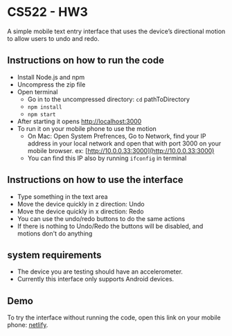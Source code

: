 # CS522 - HW3
A simple mobile text entry interface that uses the device’s directional motion to allow users to undo and redo.

## Instructions on how to run the code  
* Install Node.js and npm
* Uncompress the zip file
* Open terminal
    * Go in to the uncompressed directory: `cd` pathToDirectory
    * `npm install`
    * `npm start`
* After starting it opens [http://localhost:3000](http://localhost:3000)
* To run it on your mobile phone to use the motion
    * On Mac: Open System Prefrences, Go to Network, find your IP address in your local network and open that with port 3000 on your mobile browser. ex: [http://10.0.0.33:3000](http://10.0.0.33:3000)
    * You can find this IP also by running `ifconfig` in terminal 

## Instructions on how to use the interface  
* Type something in the text area 
* Move the device quickly in z direction: Undo
* Move the device quickly in x direction: Redo
* You can use the undo/redo buttons to do the same actions
* If there is nothing to Undo/Redo the buttons will be disabled, and motions don't do anything

## system requirements
* The device you are testing should have an accelerometer.
* Currently this interface only supports Android devices.

## Demo
To try the interface without running the code, open this link on your mobile phone: [netlify](https://netlifylink.com/).